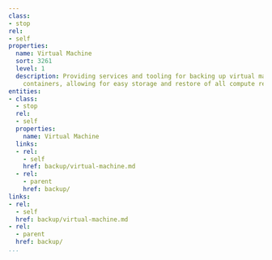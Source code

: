```yaml
---
class:
- stop
rel:
- self
properties:
  name: Virtual Machine
  sort: 3261
  level: 1
  description: Providing services and tooling for backing up virtual machines and
    containers, allowing for easy storage and restore of all compute resources.
entities:
- class:
  - stop
  rel:
  - self
  properties:
    name: Virtual Machine
  links:
  - rel:
    - self
    href: backup/virtual-machine.md
  - rel:
    - parent
    href: backup/
links:
- rel:
  - self
  href: backup/virtual-machine.md
- rel:
  - parent
  href: backup/
...
```

